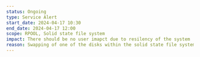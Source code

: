 ```yaml
---
status: Ongoing
type: Service Alert
start_date: 2024-04-17 10:30 
end_date: 2024-04-17 12:00 
scope: RPOOL, Solid state file system
impact: There should be no user imapct due to resilency of the system  
reason: Swapping of one of the disks within the solid state file system
---
```

